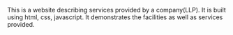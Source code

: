 This is a website describing services provided by a company(LLP).
It is built using html, css, javascript.
It demonstrates the facilities as well as services provided.
